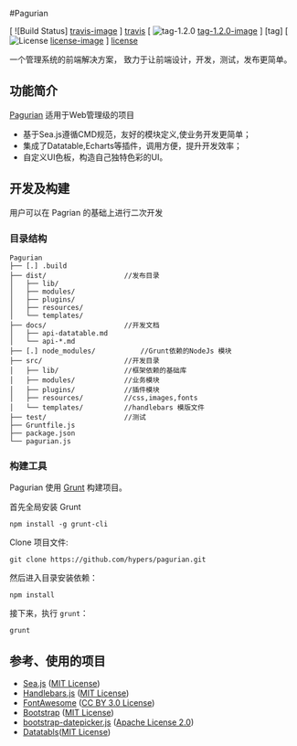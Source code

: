 #Pagurian

[ ![Build Status] [travis-image] ] [travis]
[ ![tag-1.2.0] [tag-1.2.0-image] ] [tag]
[ ![License] [license-image] ] [license]

一个管理系统的前端解决方案， 致力于让前端设计，开发，测试，发布更简单。

## 功能简介


[Pagurian]( http://www.pagurian.com) 适用于Web管理级的项目

- 基于Sea.js遵循CMD规范，友好的模块定义,使业务开发更简单；
- 集成了Datatable,Echarts等插件，调用方便，提升开发效率；
- 自定义UI色板，构造自己独特色彩的UI。



## 开发及构建

用户可以在 Pagrian 的基础上进行二次开发

### 目录结构

```
Pagurian
├── [.] .build
├── dist/                   //发布目录
│   ├── lib/                    
│   ├── modules/                
│   ├── plugins/                
│   ├── resources/              
│   └── templates/             
├── docs/                   //开发文档
│   ├── api-datatable.md
│   └── api-*.md
├── [.] node_modules/           //Grunt依赖的NodeJs 模块
├── src/                    //开发目录
│   ├── lib/                //框架依赖的基础库
│   ├── modules/            //业务模块
│   ├── plugins/            //插件模块
│   ├── resources/          //css,images,fonts
│   └── templates/          //handlebars 模版文件
├── test/                   //测试
├── Gruntfile.js
├── package.json
└── pagurian.js
```

### 构建工具

Pagurian 使用 [Grunt](http://gruntjs.com/) 构建项目。

首先全局安装 Grunt

```
npm install -g grunt-cli
```

Clone 项目文件:

```
git clone https://github.com/hypers/pagurian.git
```

然后进入目录安装依赖：

```
npm install
```

接下来，执行 `grunt`：

```
grunt 
```

## 参考、使用的项目


* [Sea.js](https://github.com/seajs/seajs) ([MIT License](https://github.com/seajs/seajs/blob/master/LICENSE.md))
* [Handlebars.js](https://github.com/wycats/handlebars.js) ([MIT
License](https://github.com/wycats/handlebars.js/blob/master/LICENSE))
* [FontAwesome](https://github.com/FortAwesome/Font-Awesome/) ([CC BY 3.0 License](http://creativecommons.org/licenses/by/3.0/))
* [Bootstrap](https://github.com/twbs/bootstrap) ([MIT License](https://github.com/twbs/bootstrap/blob/master/LICENSE))
* [bootstrap-datepicker.js](http://www.eyecon.ro/bootstrap-datepicker/) ([Apache License 2.0](http://www.eyecon.ro/bootstrap-datepicker/js/bootstrap-datepicker.js))
* [Datatabls](http://www.datatables.net/)([MIT License](http://www.datatables.net/license/mit))


[travis-image]:https://img.shields.io/travis/joyent/node/v0.6.svg
[travis]:http://www.pagurian.com

[license-image]:http://img.shields.io/badge/license-MIT-blue.svg?style=flat
[license]:http://mit-license.org/

[tag-1.2.0-image]:https://img.shields.io/badge/tag-v1.2.0-orange.svg
[tag-1.2.0]:https://github.com/hypers/pagurian/tree/v1.2.0
